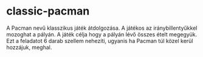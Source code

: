 classic-pacman
==============

A Pacman nevű klasszikus játék átdolgozása. A játékos az iránybillentyűkkel mozoghat a pályán.
A játék célja hogy a pályán lévő összes ételt megegyük. Ezt a feladatot 6 darab szellem nehezíti,
ugyanis ha Pacman túl közel kerül hozzájuk, meghal.
